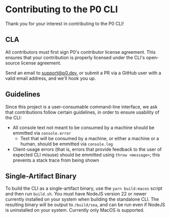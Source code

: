 # Contributing to the P0 CLI

Thank you for your interest in contributing to the P0 CLI!

## CLA

All contributors must first sign P0's contributor license agreement. This ensures
that your contribution is properly licensed under the CLI's open-source license
agreement.

Send an email to support@p0.dev, or submit a PR via a GitHub user with a valid email
address, and we'll hook you up.

## Guidelines

Since this project is a user-consumable command-line interface, we ask that contributions
follow certain guidelines, in order to ensure usability of the CLI:

- All console text not meant to be consumed by a machine should be emmitted via `console.error`
  - Text that will be consumed by a machine, or either a machine or a human, should be emmitted
    via `console.log`
- Client-usage errors (that is, errors that provide feedback to the user of expected CLI misuse)
  should be emmitted using `throw <message>`; this prevents a stack trace from being shown

## Single-Artifact Binary

To build the CLI as a single-artifact binary, use the `yarn build:macos` script and then
run `build.sh`. You must have NodeJS version 22 or newer currently installed on your system
when building the standalone CLI. The resulting binary will be output to `/build/sea`, and can
be run even if NodeJS is uninstalled on your system. Currently only MacOS is supported.
